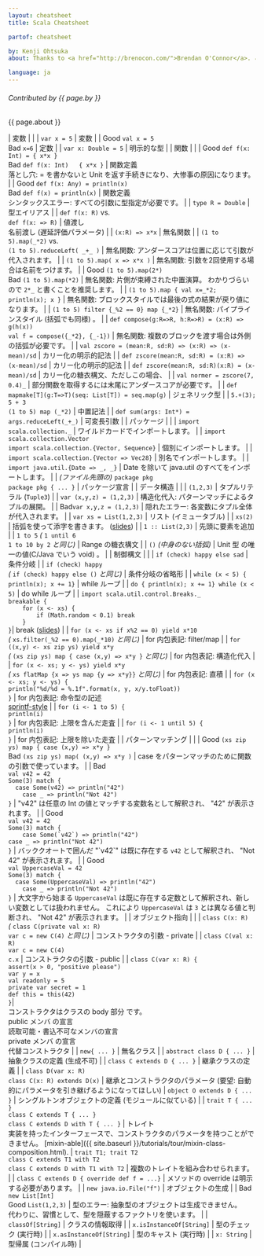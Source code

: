 ```yaml
---
layout: cheatsheet
title: Scala Cheatsheet

partof: cheatsheet

by: Kenji Ohtsuka
about: Thanks to <a href="http://brenocon.com/">Brendan O'Connor</a>. このチートシートは Scala 構文 のクイックリファレンスとして作成されました。 Licensed by Brendan O'Connor under a CC-BY-SA 3.0 license.

language: ja
---
```


###### Contributed by {{ page.by }}
{{ page.about }}


|  <span id="variables" class="h2">変数</span>                                                             |                 |
|  `var x = 5`                                                                                             |  変数           |
|  <span class="label success">Good</span> `val x = 5`<br> <span class="label important">Bad</span> `x=6`  |  定数           |
|  `var x: Double = 5`                                                                                     |  明示的な型     |
|  <span id="functions" class="h2">関数</span>                                                             |                 |
|  <span class="label success">Good</span> `def f(x: Int) = { x*x }`<br> <span class="label important">Bad</span> `def f(x: Int)   { x*x }` |  関数定義<br> 落とし穴: = を書かないと Unit を返す手続きになり、大惨事の原因になります。 |
|  <span class="label success">Good</span> `def f(x: Any) = println(x)`<br> <span class="label important">Bad</span> `def f(x) = println(x)` |  関数定義 <br> シンタックスエラー: すべての引数に型指定が必要です。 |
|  `type R = Double`                                                                                       |  型エイリアス   |
|  `def f(x: R)` vs.<br> `def f(x: => R)`                                                                  |  値渡し <br> 名前渡し (遅延評価パラメータ) |
|  `(x:R) => x*x`                                                                                          |  無名関数                                                      |
|  `(1 to 5).map(_*2)` vs.<br> `(1 to 5).reduceLeft( _+_ )`                                                |  無名関数: アンダースコアは位置に応じて引数が代入されます。   |
|  `(1 to 5).map( x => x*x )`                                                                              |  無名関数: 引数を2回使用する場合は名前をつけます。             |
|  <span class="label success">Good</span> `(1 to 5).map(2*)`<br> <span class="label important">Bad</span> `(1 to 5).map(*2)` |  無名関数: 片側が束縛された中置演算。 わかりづらいので `2*_` と書くことを推奨します。 |
|  `(1 to 5).map { val x=_*2; println(x); x }`                                                             |  無名関数: ブロックスタイルでは最後の式の結果が戻り値になります。 |
|  `(1 to 5) filter {_%2 == 0} map {_*2}`                                                                  |  無名関数: パイプラインスタイル (括弧でも同様) 。                 |
|  `def compose(g:R=>R, h:R=>R) = (x:R) => g(h(x))` <br> `val f = compose({_*2}, {_-1})`                   |  無名関数: 複数のブロックを渡す場合は外側の括弧が必要です。 |
|  `val zscore = (mean:R, sd:R) => (x:R) => (x-mean)/sd`                                                   |  カリー化の明示的記法       |
|  `def zscore(mean:R, sd:R) = (x:R) => (x-mean)/sd`                                                       |  カリー化の明示的記法       |
|  `def zscore(mean:R, sd:R)(x:R) = (x-mean)/sd`                                                           |  カリー化の糖衣構文、ただしこの場合、 |
|  `val normer = zscore(7, 0.4)_`                                                                          |  部分関数を取得するには末尾にアンダースコアが必要です。 |
|  `def mapmake[T](g:T=>T)(seq: List[T]) = seq.map(g)`                                                     |  ジェネリック型                     |
|  `5.+(3); 5 + 3` <br> `(1 to 5) map (_*2)`                                                               |  中置記法                           |
|  `def sum(args: Int*) = args.reduceLeft(_+_)`                                                            |  可変長引数                         |
|  <span id="packages" class="h2">パッケージ</span>                                                        |                                     |
|  `import scala.collection._`                                                                             |  ワイルドカードでインポートします。 |
|  `import scala.collection.Vector` <br> `import scala.collection.{Vector, Sequence}`                      |  個別にインポートします。         |
|  `import scala.collection.{Vector => Vec28}`                                                             |  別名でインポートします。           |
|  `import java.util.{Date => _, _}`                                                                       |  Date を除いて java.util のすべてをインポートします。 |
|  _(ファイル先頭の)_ `package pkg` <br> `package pkg { ... }`                                             |  パッケージ宣言                     |
|  <span id="data_structures" class="h2">データ構造</span>                                                 |                                     |
|  `(1,2,3)`                                                                                               |  タプルリテラル (`Tuple3`)          |
|  `var (x,y,z) = (1,2,3)`                                                                                 |  構造化代入: パターンマッチによるタプルの展開。   |
|  <span class="label important">Bad</span>`var x,y,z = (1,2,3)`                                           |  隠れたエラー: 各変数にタプル全体が代入されます。 |
|  `var xs = List(1,2,3)`                                                                                  |  リスト (イミュータブル)            |
|  `xs(2)`                                                                                                 |  括弧を使って添字を書きます。 ([slides](http://www.slideshare.net/Odersky/fosdem-2009-1013261/27)) |
|  `1 :: List(2,3)`                                                                                        |  先頭に要素を追加             |
|  `1 to 5` _(_ `1 until 6` <br> `1 to 10 by 2` _と同じ)_                                                  |  Range の糖衣構文             |
|  `()` _(中身のない括弧)_                                                                                 |  Unit 型 の唯一の値(C/Java でいう void) 。 |
|  <span id="control_constructs" class="h2">制御構文</span>                                                |                               |
|  `if (check) happy else sad`                                                                             |  条件分岐                     |
|  `if (check) happy` <br> _(_ `if (check) happy else ()` _と同じ)_                                          |  条件分岐の省略形             |
|  `while (x < 5) { println(x); x += 1}`                                                                   |  while ループ                 |
|  `do { println(x); x += 1} while (x < 5)`                                                                |  do while ループ              |
|  `import scala.util.control.Breaks._`<br>`breakable {`<br>`    for (x <- xs) {`<br>`        if (Math.random < 0.1) break`<br>`    }`<br>`}`|  break ([slides](http://www.slideshare.net/Odersky/fosdem-2009-1013261/21)) |
|  `for (x <- xs if x%2 == 0) yield x*10` <br>_(_ `xs.filter(_%2 == 0).map(_*10)`  _と同じ)_               |  for 内包表記: filter/map             |
|  `for ((x,y) <- xs zip ys) yield x*y` <br>_(_ `(xs zip ys) map { case (x,y) => x*y }` _と同じ)_          |  for 内包表記: 構造化代入             |
|  `for (x <- xs; y <- ys) yield x*y` <br>_(_ `xs flatMap {x => ys map {y => x*y}}` _と同じ)_              |  for 内包表記: 直積                   |
|  `for (x <- xs; y <- ys) {`<br>    `println("%d/%d = %.1f".format(x, y, x/y.toFloat))`<br>`}`                     |  for 内包表記: 命令型の記述<br>[sprintf-style](http://java.sun.com/javase/6/docs/api/java/util/Formatter.html#syntax) |
|  `for (i <- 1 to 5) {`<br>    `println(i)`<br>`}`                                                        |  for 内包表記: 上限を含んだ走査       |
|  `for (i <- 1 until 5) {`<br>    `println(i)`<br>`}`                                                     |  for 内包表記: 上限を除いた走査       |
|  <span id="pattern_matching" class="h2">パターンマッチング</span>                                        |                                       |
|  <span class="label success">Good</span> `(xs zip ys) map { case (x,y) => x*y }`<br> <span class="label important">Bad</span> `(xs zip ys) map( (x,y) => x*y )` |  case をパターンマッチのために関数の引数で使っています。 |
|  <span class="label important">Bad</span><br>`val v42 = 42`<br>`Some(3) match {`<br>`  case Some(v42) => println("42")`<br>`    case _ => println("Not 42")`<br>`}` |  "v42" は任意の Int の値とマッチする変数名として解釈され、 "42" が表示されます。 |
|  <span class="label success">Good</span><br>`val v42 = 42`<br>`Some(3) match {`<br>``    case Some(`v42`) => println("42")``<br>`case _ => println("Not 42")`<br>`}`  | バッククオートで囲んだ "\`v42\`" は既に存在する `v42` として解釈され、 "Not 42" が表示されます。 |
|  <span class="label success">Good</span><br>`val UppercaseVal = 42`<br>`Some(3) match {`<br>`  case Some(UppercaseVal) => println("42")`<br>`    case _ => println("Not 42")`<br>`}` |  大文字から始まる `UppercaseVal` は既に存在する定数として解釈され、新しい変数としては扱われません。 これにより `UppercaseVal` は `3` とは異なる値と判断され、 "Not 42" が表示されます。 |
|  <span id="object_orientation" class="h2">オブジェクト指向</span>                                        |                                 |
|  `class C(x: R)` <br>_(_ `class C(private val x: R)`<br>`var c = new C(4)` _と同じ)_                     |  コンストラクタの引数 - private |
|  `class C(val x: R)`<br>`var c = new C(4)`<br>`c.x`                                                      |  コンストラクタの引数 - public  |
|  `class C(var x: R) {`<br>`assert(x > 0, "positive please")`<br>`var y = x`<br>`val readonly = 5`<br>`private var secret = 1`<br>`def this = this(42)`<br>`}`|<br>コンストラクタはクラスの body 部分 です。<br>public メンバ の宣言<br>読取可能・書込不可なメンバの宣言<br>private メンバ の宣言<br>代替コンストラクタ |
|  `new{ ... }`                                                                                            |  無名クラス                     |
|  `abstract class D { ... }`                                                                              |  抽象クラスの定義 (生成不可)    |
|  `class C extends D { ... }`                                                                             |  継承クラスの定義               |
|  `class D(var x: R)`<br>`class C(x: R) extends D(x)`                                                     |  継承とコンストラクタのパラメータ (要望: 自動的にパラメータを引き継げるようになってほしい)
|  `object O extends D { ... }`                                                                            |  シングルトンオブジェクトの定義 (モジュールに似ている) |
|  `trait T { ... }`<br>`class C extends T { ... }`<br>`class C extends D with T { ... }`                  |  トレイト<br>実装を持ったインターフェースで、コンストラクタのパラメータを持つことができません。 [mixin-able]({{ site.baseurl }}/tutorials/tour/mixin-class-composition.html).
|  `trait T1; trait T2`<br>`class C extends T1 with T2`<br>`class C extends D with T1 with T2`             |  複数のトレイトを組み合わせられます。              |
|  `class C extends D { override def f = ...}`	                                                           |  メソッドの override は明示する必要があります。    |
|  `new java.io.File("f")`                   	                                                             |  オブジェクトの生成                                |
|  <span class="label important">Bad</span> `new List[Int]`<br> <span class="label success">Good</span> `List(1,2,3)` |  型のエラー: 抽象型のオブジェクトは生成できません。<br>代わりに、習慣として、型を隠蔽するファクトリを使います。 |
|  `classOf[String]`                                                                                       |  クラスの情報取得                                  |
|  `x.isInstanceOf[String]`                                                                                |  型のチェック (実行時)                             |
|  `x.asInstanceOf[String]`                                                                                |  型のキャスト (実行時)                             |
|  `x: String`                                                                                             |  型帰属 (コンパイル時)                             |
